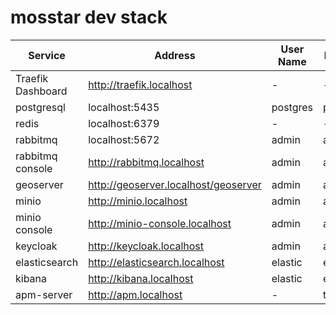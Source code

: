 # mosstar dev stack

| Service           | Address                              | User Name | Password   |
|-------------------|--------------------------------------|-----------|------------|
| Traefik Dashboard | http://traefik.localhost             | -         | -          |
| postgresql        | localhost:5435                       | postgres  | postgres   |
| redis             | localhost:6379                       | -         | -          |
| rabbitmq          | localhost:5672                       | admin     | admin123   |
| rabbitmq console  | http://rabbitmq.localhost            | admin     | admin123   |
| geoserver         | http://geoserver.localhost/geoserver | admin     | admin123   |
| minio             | http://minio.localhost               | admin     | admin123   |
| minio console     | http://minio-console.localhost       | admin     | admin123   |
| keycloak          | http://keycloak.localhost            | admin     | admin123   |
| elasticsearch     | http://elasticsearch.localhost       | elastic   | elastic123 |
| kibana            | http://kibana.localhost              | elastic   | elastic123 |
| apm-server        | http://apm.localhost                 | -         | token123   |
